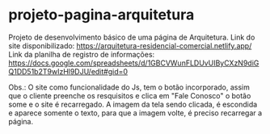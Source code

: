 # projeto-pagina-arquitetura
Projeto de desenvolvimento básico de uma página de Arquitetura.
Link do site disponibilizado: https://arquitetura-residencial-comercial.netlify.app/
Link da planilha de registro de informações: https://docs.google.com/spreadsheets/d/1GBCVWunFLDUvUIByCXzN9diGQ1DD51b2T9wIzHl9DJU/edit#gid=0

Obs.: O site como funcionalidade do Js, tem o botão incorporado, assim que o cliente preenche os resquisitos e clica em "Fale Conosco" o botão some e o site é recarregado. A imagem da tela sendo clicada, é escondida e aparece somente o texto, para que a imagem volte, é preciso recarregar a página. 
